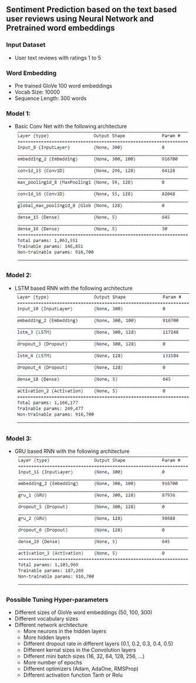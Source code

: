 ## Sentiment Prediction based on the text based user reviews using Neural Network and Pretrained word embeddings

### Input Dataset
* User text reviews with ratings 1 to 5

### Word Embedding
* Pre trained GloVe 100 word embeddings
* Vocab Size: 10000
* Sequence Length: 300 words

### Model 1:
* Basic Conv Net with the following architecture 
![CNN](https://github.com/meavinash100/NNSentimentPred/blob/master/Conv%20Model%20Summary.PNG)

### Model 2:
* LSTM based RNN with the following architecture
![LSTM](https://github.com/meavinash100/NNSentimentPred/blob/master/LSTM%20RNN.PNG)

### Model 3:
* GRU based RNN with the following architecture
![GRU](https://github.com/meavinash100/NNSentimentPred/blob/master/GRU%20RNN.PNG)
### Possible Tuning Hyper-parameters 
* Different sizes of GloVe word embeddings (50, 100, 300)
* Different vocabulary sizes
* Different network architecture 
  * More neurons in the hidden layers
  * More hidden layers
  * Different dropout rate in different layers (0.1, 0.2, 0.3, 0.4, 0.5)
  * Different kernal sizes in the Convolution layers
  * Different mini batch sizes (16, 32, 64, 128, 256, ...)
  * More number of epochs 
  * Different optimizers (Adam, AdaOne, RMSProp)
  * Different activation function Tanh or Relu
  



